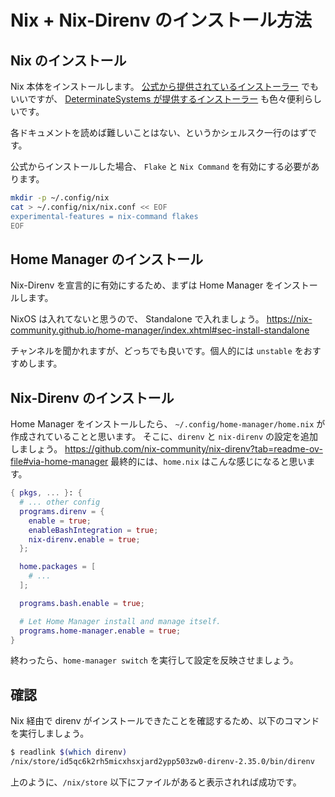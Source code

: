 # Nix + Nix-Direnv のインストール方法

## Nix のインストール

Nix 本体をインストールします。
[公式から提供されているインストーラー](https://nixos.org/download/) でもいいですが、
[DeterminateSystems が提供するインストーラー](https://github.com/DeterminateSystems/nix-installer) も色々便利らしいです。 

各ドキュメントを読めば難しいことはない、というかシェルスク一行のはずです。

公式からインストールした場合、 `Flake` と `Nix Command` を有効にする必要があります。

```sh
mkdir -p ~/.config/nix
cat > ~/.config/nix/nix.conf << EOF
experimental-features = nix-command flakes
EOF
```

## Home Manager のインストール

Nix-Direnv を宣言的に有効にするため、まずは Home Manager をインストールします。

NixOS は入れてないと思うので、 Standalone で入れましょう。
<https://nix-community.github.io/home-manager/index.xhtml#sec-install-standalone>

チャンネルを聞かれますが、どっちでも良いです。個人的には `unstable` をおすすめします。

## Nix-Direnv のインストール

Home Manager をインストールしたら、 `~/.config/home-manager/home.nix` が作成されていることと思います。
そこに、`direnv` と `nix-direnv` の設定を追加しましょう。 <https://github.com/nix-community/nix-direnv?tab=readme-ov-file#via-home-manager>
最終的には、`home.nix` はこんな感じになると思います。

```nix
{ pkgs, ... }: {
  # ... other config
  programs.direnv = {
    enable = true;
    enableBashIntegration = true;
    nix-direnv.enable = true;
  };

  home.packages = [
    # ...
  ];

  programs.bash.enable = true;

  # Let Home Manager install and manage itself.
  programs.home-manager.enable = true;
}
```

終わったら、`home-manager switch` を実行して設定を反映させましょう。

## 確認

Nix 経由で direnv がインストールできたことを確認するため、以下のコマンドを実行しましょう。

```sh
$ readlink $(which direnv)
/nix/store/id5qc6k2rh5micxhsxjard2ypp503zw0-direnv-2.35.0/bin/direnv
```
上のように、`/nix/store` 以下にファイルがあると表示されれば成功です。

